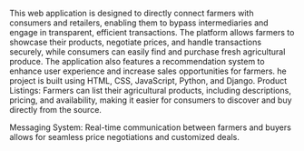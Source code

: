 This web application is designed to directly connect farmers with consumers and retailers, enabling them to bypass intermediaries and engage in transparent, efficient transactions.
The platform allows farmers to showcase their products, negotiate prices, and handle transactions securely, while consumers can easily find and purchase fresh agricultural produce. The application also features a recommendation system to enhance user experience and increase sales opportunities for farmers.
he project is built using HTML, CSS, JavaScript, Python, and Django.
Product Listings: Farmers can list their agricultural products, including descriptions, pricing, and availability, making it easier for consumers to discover and buy directly from the source.

Messaging System: Real-time communication between farmers and buyers allows for seamless price negotiations and customized deals.
